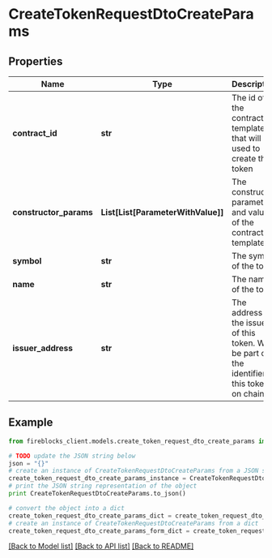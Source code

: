 # CreateTokenRequestDtoCreateParams


## Properties

Name | Type | Description | Notes
------------ | ------------- | ------------- | -------------
**contract_id** | **str** | The id of the contract template that will be used to create the token | 
**constructor_params** | **List[List[ParameterWithValue]]** | The constructor parameters and values of the contract template | [optional] 
**symbol** | **str** | The symbol of the token | 
**name** | **str** | The name of the token | 
**issuer_address** | **str** | The address of the issuer of this token. Will be part of the identifier of this token on chain. | 

## Example

```python
from fireblocks_client.models.create_token_request_dto_create_params import CreateTokenRequestDtoCreateParams

# TODO update the JSON string below
json = "{}"
# create an instance of CreateTokenRequestDtoCreateParams from a JSON string
create_token_request_dto_create_params_instance = CreateTokenRequestDtoCreateParams.from_json(json)
# print the JSON string representation of the object
print CreateTokenRequestDtoCreateParams.to_json()

# convert the object into a dict
create_token_request_dto_create_params_dict = create_token_request_dto_create_params_instance.to_dict()
# create an instance of CreateTokenRequestDtoCreateParams from a dict
create_token_request_dto_create_params_form_dict = create_token_request_dto_create_params.from_dict(create_token_request_dto_create_params_dict)
```
[[Back to Model list]](../README.md#documentation-for-models) [[Back to API list]](../README.md#documentation-for-api-endpoints) [[Back to README]](../README.md)


